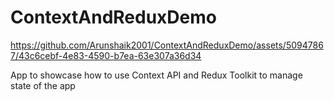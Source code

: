 # ContextAndReduxDemo

https://github.com/Arunshaik2001/ContextAndReduxDemo/assets/50947867/43c6cebf-4e83-4590-b7ea-63e307a36d34

App to showcase how to use Context API and Redux Toolkit to manage state of the app
